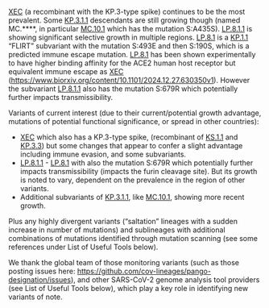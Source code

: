 

<u id='XEC'>XEC</u> (a recombinant with the KP.3-type spike) continues to be the most prevalent. Some <u id='KP_3_1_1'>KP.3.1.1</u> descendants are still growing though (named MC.****, in particular <u id='MC_10_1'>MC.10.1</u> which has the mutation S:A435S). <u id='LP_8_1_1'>LP.8.1.1</u> is showing significant selective growth in multiple regions. <u id='LP_8_1'>LP.8.1</u> is a <u id='KP_1_1'>KP.1.1</u> “FLIRT” subvariant with the mutation S:493E and then S:190S, which is a predicted immune escape mutation. <u id='LP_8_1'>LP.8.1</u> has been shown experimentally to have higher binding affinity for the ACE2 human host receptor but equivalent immune escape as <u id='XEC'>XEC</u> (<https://www.biorxiv.org/content/10.1101/2024.12.27.630350v1>). However the subvariant <u id='LP_8_1_1'>LP.8.1.1</u> also has the mutation S:679R which potentially further impacts transmissibility.



Variants of current interest (due to their current/potential growth advantage, mutations of potential functional significance, or spread in other countries):



* <u id='XEC'>XEC</u> which also has a KP.3-type spike, (recombinant of <u id='KS_1_1'>KS.1.1</u> and <u id='KP_3_3'>KP.3.3</u>) but some changes that appear to confer a slight advantage including immune evasion, and some subvariants.
* <u id='LP_8_1_1'>LP.8.1.1</u> - <u id='LP_8_1'>LP.8.1</u> with also the mutation S:679R which potentially further impacts transmissibility (impacts the furin cleavage site). But its growth is noted to vary, dependent on the prevalence in the region of other variants.
* Additional subvariants of <u id='KP_3_1_1'>KP.3.1.1</u>, like <u id='MC_10_1'>MC.10.1</u>, showing more recent growth.

Plus any highly divergent variants (“saltation” lineages with a sudden increase in number of mutations) and sublineages with additional combinations of mutations identified through mutation scanning (see some references under List of Useful Tools below).



We thank the global team of those monitoring variants (such as those posting issues here: <https://github.com/cov-lineages/pango-designation/issues>), and other SARS-CoV-2 genome analysis tool providers (see List of Useful Tools below), which play a key role in identifying new variants of note.


<!-- edited -->